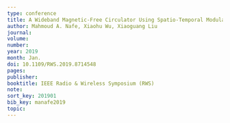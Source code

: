 ```yaml
---
type: conference
title: A Wideband Magnetic-Free Circulator Using Spatio-Temporal Modulation of 2-pole Bandpass Filters
author: Mahmoud A. Nafe, Xiaohu Wu, Xiaoguang Liu
journal:
volume:
number:
year: 2019
month: Jan.
doi: 10.1109/RWS.2019.8714548
pages:
publisher:
booktitle: IEEE Radio & Wireless Symposium (RWS)
note: 
sort_key: 201901
bib_key: manafe2019
topic:
---
```

